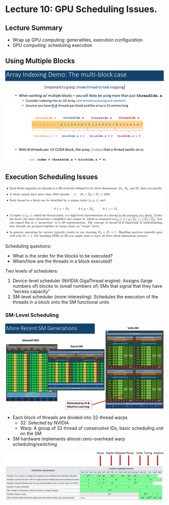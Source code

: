 # Lecture 10: GPU Scheduling Issues.

## Lecture Summary

* Wrap up GPU computing: generalities, execution configuration
* GPU computing: scheduling execution

## Using Multiple Blocks

![](../../.gitbook/assets/screen-shot-2021-02-15-at-11.17.17-am.png)

## Execution Scheduling Issues

![Thread Index vs. Thread ID](../../.gitbook/assets/screen-shot-2021-02-15-at-11.23.19-am.png)

Scheduling questions:

* What is the order for the blocks to be executed?
* When/How are the threads in a block executed?

Two levels of schedulers:

1. Device-level scheduler \(NVIDIA GigaThread engine\): Assigns \(large numbers of\) blocks to \(small numbers of\) SMs that signal that they have “excess capacity”
2. SM-level scheduler \(more interesting\): Schedules the execution of the threads in a block onto the SM functional units

### SM-Level Scheduling

![Note that tensor cores are not present in older architectures](../../.gitbook/assets/screen-shot-2021-02-15-at-11.38.15-am.png)

* Each block of threads are divided into 32-thread warps
  * 32: Selected by NVIDIA
  * Warp: A group of 32 thread of consecutive IDs, basic scheduling unit on the SM
* SM hardware implements almost-zero-overhead warp scheduling/switching

![SM Architecture Specifications](../../.gitbook/assets/screen-shot-2021-02-15-at-11.49.35-am.png)












